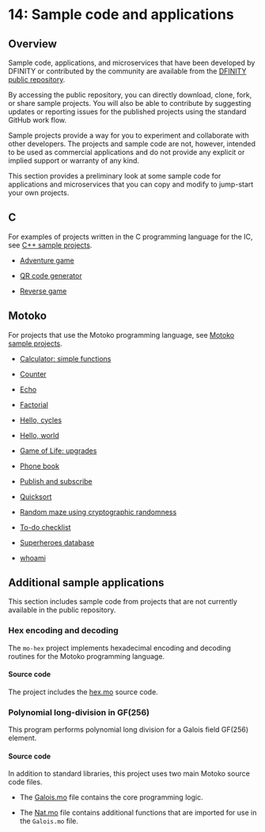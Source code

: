 # 14: Sample code and applications

## Overview
Sample code, applications, and microservices that have been developed by DFINITY or contributed by the community are available from the [DFINITY public repository](https://github.com/dfinity/examples).

By accessing the public repository, you can directly download, clone, fork, or share sample projects. You will also be able to contribute by suggesting updates or reporting issues for the published projects using the standard GitHub work flow.

Sample projects provide a way for you to experiment and collaborate with other developers. The projects and sample code are not, however, intended to be used as commercial applications and do not provide any explicit or implied support or warranty of any kind.

This section provides a preliminary look at some sample code for applications and microservices that you can copy and modify to jump-start your own projects.

## C

For examples of projects written in the C programming language for the IC, see [C++ sample projects](https://github.com/dfinity/examples/tree/master/c).

-   [Adventure game](https://github.com/dfinity/examples/tree/master/c/adventure)

-   [QR code generator](https://github.com/dfinity/examples/tree/master/c/qr)

-   [Reverse game](https://github.com/dfinity/examples/tree/master/c/reverse)

## Motoko

For projects that use the Motoko programming language, see [Motoko sample projects](https://github.com/dfinity/examples/tree/master/motoko).

-   [Calculator: simple functions](https://github.com/dfinity/examples/tree/master/motoko/calc)

-   [Counter](https://github.com/dfinity/examples/tree/master/motoko/counter)

-   [Echo](https://github.com/dfinity/examples/tree/master/motoko/echo)

-   [Factorial](https://github.com/dfinity/examples/tree/master/motoko/factorial)

-   [Hello, cycles](https://github.com/dfinity/examples/tree/master/motoko/hello_cycles)

-   [Hello, world](https://github.com/dfinity/examples/tree/master/motoko/hello-world)

-   [Game of Life: upgrades](https://github.com/dfinity/examples/tree/master/motoko/life)

-   [Phone book](https://github.com/dfinity/examples/tree/master/motoko/phone-book)

-   [Publish and subscribe](https://github.com/dfinity/examples/tree/master/motoko/pub-sub)

-   [Quicksort](https://github.com/dfinity/examples/tree/master/motoko/quicksort)

-   [Random maze using cryptographic randomness](https://github.com/dfinity/examples/tree/master/motoko/random_maze)

-   [To-do checklist](https://github.com/dfinity/examples/tree/master/motoko/simple-to-do)

-   [Superheroes database](https://github.com/dfinity/examples/tree/master/motoko/superheroes)

-   [whoami](https://github.com/dfinity/examples/tree/master/motoko/whoami)

## Additional sample applications

This section includes sample code from projects that are not currently available in the public repository.

### Hex encoding and decoding

The `mo-hex` project implements hexadecimal encoding and decoding routines for the Motoko programming language.

#### Source code

The project includes the [hex.mo](./_attachments/hex.mo) source code.

### Polynomial long-division in GF(256)

This program performs polynomial long division for a Galois field GF(256) element.

#### Source code

In addition to standard libraries, this project uses two main Motoko source code files.

- The [Galois.mo](./_attachments/Galois.mo) file contains the core programming logic.

- The [Nat.mo](./_attachments/Nat.mo) file contains additional functions that are imported for use in the `Galois.mo` file.
